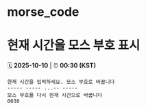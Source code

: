 # morse_code
# 현재 시간을 모스 부호 표시
<!-- MORSE_TIME_START -->
🗓️ **2025-10-10** | ⏰ **00:30 (KST)**

```
현재 시간을 입력하세요. 모스 부호로 바꿉니다
----- ----- ...-- -----
모스 부호를 다시 현재 시간으로 바꿉니다
0030
```
<!-- MORSE_TIME_END -->
